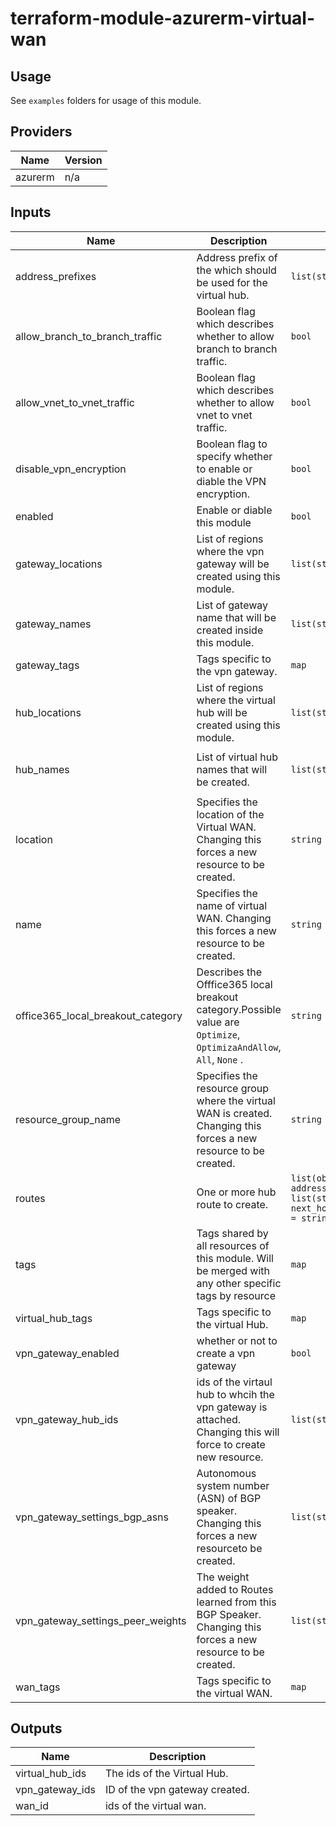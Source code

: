 # terraform-module-azurerm-virtual-wan

## Usage
See `examples` folders for usage of this module.

<!-- BEGINNING OF PRE-COMMIT-TERRAFORM DOCS HOOK -->
## Providers

| Name | Version |
|------|---------|
| azurerm | n/a |

## Inputs

| Name | Description | Type | Default | Required |
|------|-------------|------|---------|:-----:|
| address\_prefixes | Address prefix of the which should be used for the virtual hub. | `list(string)` | <pre>[<br>  ""<br>]<br></pre> | no |
| allow\_branch\_to\_branch\_traffic | Boolean flag which describes whether to allow branch to branch traffic. | `bool` | `true` | no |
| allow\_vnet\_to\_vnet\_traffic | Boolean flag which describes whether to allow vnet to vnet traffic. | `bool` | `false` | no |
| disable\_vpn\_encryption | Boolean flag to specify whether to enable or diable the VPN encryption. | `bool` | `false` | no |
| enabled | Enable or diable this module | `bool` | `true` | no |
| gateway\_locations | List of regions where the vpn gateway will be created using this module. | `list(string)` | <pre>[<br>  ""<br>]<br></pre> | no |
| gateway\_names | List of gateway name that will be created inside this module. | `list(string)` | <pre>[<br>  ""<br>]<br></pre> | no |
| gateway\_tags | Tags specific to the vpn gateway. | `map` | `{}` | no |
| hub\_locations | List of regions where the virtual hub will be created using this module. | `list(string)` | <pre>[<br>  ""<br>]<br></pre> | no |
| hub\_names | List of virtual hub names that will be created. | `list(string)` | <pre>[<br>  ""<br>]<br></pre> | no |
| location | Specifies the location of the Virtual WAN. Changing this forces a new resource to be created. | `string` | `""` | no |
| name | Specifies the name of virtual WAN. Changing this forces a new resource to be created. | `string` | `""` | no |
| office365\_local\_breakout\_category | Describes the Offfice365 local breakout category.Possible value are `Optimize`, `OptimizaAndAllow`, `All`, `None` . | `string` | `"None"` | no |
| resource\_group\_name | Specifies the resource group where the virtual WAN is created. Changing this forces a new resource to be created. | `string` | `""` | no |
| routes | One or more hub route to create. | `list(object({ address_prefixes = list(string), next_hop_ip_address = string }))` | `[]` | no |
| tags | Tags shared by all resources of this module. Will be merged with any other specific tags by resource | `map` | `{}` | no |
| virtual\_hub\_tags | Tags specific to the virtual Hub. | `map` | `{}` | no |
| vpn\_gateway\_enabled | whether or not to create a vpn gateway | `bool` | `false` | no |
| vpn\_gateway\_hub\_ids | ids of the virtaul hub to whcih the vpn gateway is attached. Changing this will force to create new resource. | `list(string)` | <pre>[<br>  ""<br>]<br></pre> | no |
| vpn\_gateway\_settings\_bgp\_asns | Autonomous system number (ASN) of BGP speaker. Changing this forces a new resourceto be created. | `list(string)` | `[]` | no |
| vpn\_gateway\_settings\_peer\_weights | The weight added to Routes learned from this BGP Speaker. Changing this forces a new resource to be created. | `list(string)` | <pre>[<br>  ""<br>]<br></pre> | no |
| wan\_tags | Tags specific to the virtual WAN. | `map` | `{}` | no |

## Outputs

| Name | Description |
|------|-------------|
| virtual\_hub\_ids | The ids of the Virtual Hub. |
| vpn\_gateway\_ids | ID of the vpn gateway created. |
| wan\_id | ids of the virtual wan. |

<!-- END OF PRE-COMMIT-TERRAFORM DOCS HOOK -->
